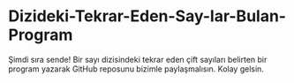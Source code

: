# Dizideki-Tekrar-Eden-Say-lar-Bulan-Program
Şimdi sıra sende! Bir sayı dizisindeki tekrar eden çift sayıları belirten bir program yazarak GitHub reposunu bizimle paylaşmalısın. Kolay gelsin.

